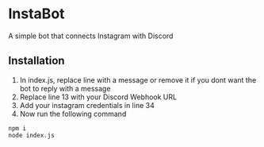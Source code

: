 # InstaBot
A simple bot that connects Instagram with Discord

## Installation
1. In index.js, replace line with a message or remove it if you dont want the bot to reply with a message
2. Replace line 13 with your Discord Webhook URL
3. Add your instagram credentials in line 34
4. Now run the following command
```
npm i
node index.js
```


